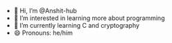 - 👋 Hi, I’m @Anshit-hub
- 👀 I’m interested in learning more about programming
- 🌱 I’m currently learning C and cryptography
- 😄 Pronouns: he/him

<!---
Anshit-hub/Anshit-hub is a ✨ special ✨ repository because its `README.md` (this file) appears on your GitHub profile.
You can click the Preview link to take a look at your changes.
--->
